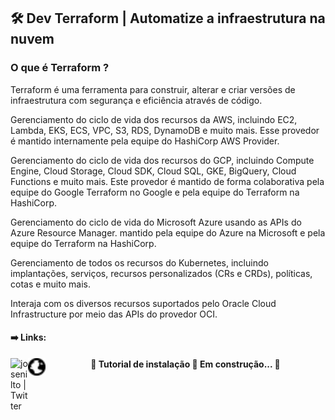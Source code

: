
## 🛠 Dev Terraform | Automatize a infraestrutura na nuvem

### O que é Terraform ?

Terraform é uma ferramenta para construir, alterar e criar versões de infraestrutura com segurança e eficiência através de código.


Gerenciamento do ciclo de vida dos recursos da AWS, incluindo EC2, Lambda, EKS, ECS, VPC, S3, RDS, DynamoDB e muito mais. Esse provedor é mantido internamente pela equipe do HashiCorp AWS Provider.  

Gerenciamento do ciclo de vida dos recursos do GCP, incluindo Compute Engine, Cloud Storage, Cloud SDK, Cloud SQL, GKE, BigQuery, Cloud Functions e muito mais. Este provedor é mantido de forma colaborativa pela equipe do Google Terraform no Google e pela equipe do Terraform na HashiCorp.  

Gerenciamento do ciclo de vida do Microsoft Azure usando as APIs do Azure Resource Manager. mantido pela equipe do Azure na Microsoft e pela equipe do Terraform na HashiCorp.  

Gerenciamento de todos os recursos do Kubernetes, incluindo implantações, serviços, recursos personalizados (CRs e CRDs), políticas, cotas e muito mais.  

Interaja com os diversos recursos suportados pelo Oracle Cloud Infrastructure por meio das APIs do provedor OCI.  








#### ➡️ Links:

[<img title="terraform" align="left" alt="josenilto | Twitter" width="28px" src="https://cdn.jsdelivr.net/npm/simple-icons@v3/icons/terraform.svg" />][terraform]
[<img title="terraform Labs" align="left" alt="josenilto | Twitter" width="28px" src="https://raw.githubusercontent.com/iconic/open-iconic/master/svg/globe.svg" />][website]

[terraform]: https://registry.terraform.io/namespaces/hashicorp
[Website]: https://registry.terraform.io/providers/hashicorp/aws/latest/docs


<h4 align="center"> 
	🚧 Tutorial de instalação 🚀 Em construção...  🚧	
</h4>
